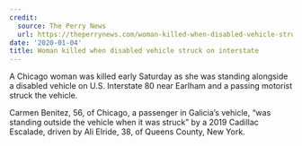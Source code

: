```yaml
---
credit:
  source: The Perry News
  url: https://theperrynews.com/woman-killed-when-disabled-vehicle-struck-on-interstate/
date: '2020-01-04'
title: Woman killed when disabled vehicle struck on interstate
---
```



A Chicago woman was killed early Saturday as she was standing alongside a disabled vehicle on U.S. Interstate 80 near Earlham and a passing motorist struck the vehicle.

Carmen Benitez, 56, of Chicago, a passenger in Galicia’s vehicle, “was standing outside the vehicle when it was struck” by a 2019 Cadillac Escalade, driven by Ali Elride, 38, of Queens County, New York.